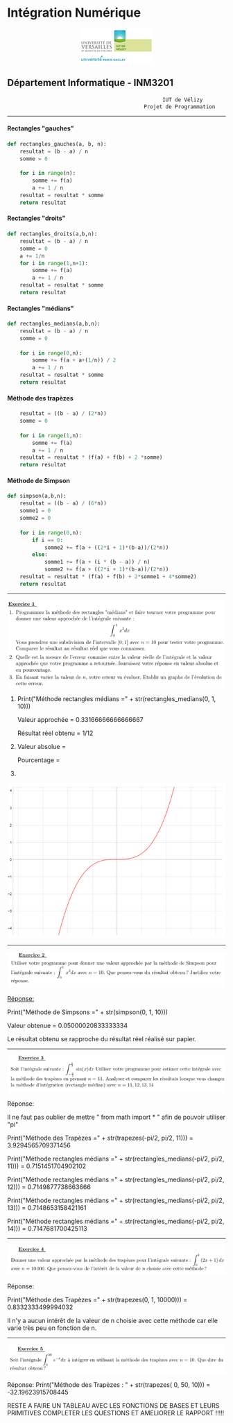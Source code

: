 # Intégration Numérique

<div align="center"><img src="logo_iut.PNG"/></div>

## Département Informatique - INM3201
                                                      IUT de Vélizy
                                                Projet de Programmation
_________ 

#### Rectangles "gauches" 

```python
def rectangles_gauches(a, b, n):
    resultat = (b - a) / n
    somme = 0

    for i in range(n):
        somme += f(a)
        a += 1 / n
    resultat = resultat * somme
    return resultat
```
#### Rectangles "droits"
```python
def rectangles_droits(a,b,n):
    resultat = (b - a) / n
    somme = 0
    a += 1/n
    for i in range(1,n+1):
        somme += f(a)
        a += 1 / n
    resultat = resultat * somme
    return resultat
```

#### Rectangles "médians"
```python
def rectangles_medians(a,b,n):
    resultat = (b - a) / n
    somme = 0

    for i in range(0,n):
        somme += f(a + a+(1/n)) / 2
        a += 1 / n
    resultat = resultat * somme
    return resultat
```

#### Méthode des trapèzes
```python
    resultat = ((b - a) / (2*n))
    somme = 0

    for i in range(1,n):
        somme += f(a)
        a += 1 / n
    resultat = resultat * (f(a) + f(b) + 2 *somme)
    return resultat
```

#### Méthode de Simpson
```python
def simpson(a,b,n):
    resultat = ((b - a) / (6*n))
    somme1 = 0
    somme2 = 0

    for i in range(0,n):
        if i == 0:
            somme2 += f(a + ((2*i + 1)*(b-a))/(2*n))
        else:
            somme1 += f(a + (i * (b - a)) / n)
            somme2 += f(a + ((2*i + 1)*(b-a))/(2*n))
    resultat = resultat * (f(a) + f(b) + 2*somme1 + 4*somme2)
    return resultat
```
_________ 

<div align="center"><img src="enoncé_exercice_1.PNG"/></div>

1) Print("Méthode rectangles médians =" + str(rectangles_medians(0, 1, 10)))

   Valeur approchée = 0.33166666666666667
  
   Résultat réel obtenu = 1/12

2) Valeur absolue = 
  
   Pourcentage = 

3) 
<div align="center"><img src="Graphe_exercice_1.PNG"/></div>

<hr>
<div align="center"><img src="enoncé_exercice_2.PNG"/></div>

<u>Réponse:</u>

   Print("Méthode de Simpsons =" + str(simpson(0, 1, 10)))
  
   Valeur obtenue = 0.05000020833333334
   
   Le résultat obtenu se rapproche du résultat réel réalisé sur papier.
   

<hr>
<div align="center"><img src="enoncé_exercice_3.PNG"/></div>

Réponse:

   Il ne faut pas oublier de mettre " from math import * " afin de pouvoir utiliser "pi" 

   Print("Méthode des Trapèzes =" + str(trapezes(-pi/2, pi/2, 11))) = 3.9294565709371456
 
   Print("Méthode rectangles médians =" + str(rectangles_medians(-pi/2, pi/2, 11))) = 0.7151451704902102
   
   Print("Méthode rectangles médians =" + str(rectangles_medians(-pi/2, pi/2, 12))) = 0.7149877738663666
   
   Print("Méthode rectangles médians =" + str(rectangles_medians(-pi/2, pi/2, 13))) = 0.7148653158421161
   
   Print("Méthode rectangles médians =" + str(rectangles_medians(-pi/2, pi/2, 14))) = 0.7147681700425113
   
<hr>
<div align="center"><img src="enoncé_exercice_4.PNG"/></div>

Réponse:

   Print("Méthode des Trapèzes =" + str(trapezes(0, 1, 10000))) = 0.8332333499994032
   
   Il n'y a aucun intérêt de la valeur de n choisie avec cette méthode car elle varie très peu en fonction de n.
   
<hr>
<div align="center"><img src="enoncé_exercice_5.PNG"/></div>

Réponse:
   Print("Méthode des Trapèzes : " + str(trapezes( 0, 50, 10))) = -32.19623915708445


RESTE A FAIRE UN TABLEAU AVEC LES FONCTIONS DE BASES ET LEURS PRIMITIVES
COMPLETER LES QUESTIONS ET AMELIORER LE RAPPORT !!!!!
